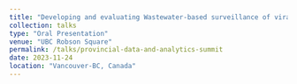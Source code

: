 ```yaml
---
title: "Developing and evaluating Wastewater-based surveillance of viral respiratory pathogens in BC"
collection: talks
type: "Oral Presentation"
venue: "UBC Robson Square"
permalink: /talks/provincial-data-and-analytics-summit
date: 2023-11-24
location: "Vancouver-BC, Canada"
---
```

